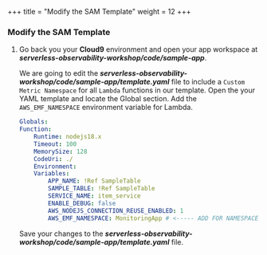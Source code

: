 +++
title = "Modify the SAM Template"
weight = 12
+++

### Modify the SAM Template

1. Go back you your **Cloud9** environment and open your app workspace at ***serverless-observability-workshop/code/sample-app***.

    We are going to edit the ***serverless-observability-workshop/code/sample-app/template.yaml*** file to include a `Custom Metric Namespace` for all `Lambda` functions in our template. Open the your YAML template and locate the Global section. Add the `AWS_EMF_NAMESPACE` environment variable for Lambda.

    ```yaml
    Globals:
    Function:
        Runtime: nodejs18.x
        Timeout: 100
        MemorySize: 128
        CodeUri: ./
        Environment:
        Variables:
            APP_NAME: !Ref SampleTable
            SAMPLE_TABLE: !Ref SampleTable
            SERVICE_NAME: item_service
            ENABLE_DEBUG: false
            AWS_NODEJS_CONNECTION_REUSE_ENABLED: 1
            AWS_EMF_NAMESPACE: MonitoringApp # <----- ADD FOR NAMESPACE SETUP  
    ```

    Save your changes to the ***serverless-observability-workshop/code/sample-app/template.yaml*** file.
